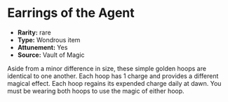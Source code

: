 
# Earrings of the Agent

* **Rarity:** rare
* **Type:** Wondrous item
* **Attunement:** Yes
* **Source:** Vault of Magic


Aside from a minor difference in size, these simple golden hoops are identical to one another. Each hoop has 1 charge and provides a different magical effect. Each hoop regains its expended charge daily at dawn. You must be wearing both hoops to use the magic of either hoop.
